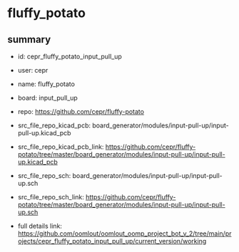 # fluffy_potato
 
## summary 
* id: cepr_fluffy_potato_input_pull_up
* user: cepr
* name: fluffy_potato
* board: input_pull_up
* repo: https://github.com/cepr/fluffy-potato
* src_file_repo_kicad_pcb: board_generator/modules/input-pull-up/input-pull-up.kicad_pcb
* src_file_repo_kicad_pcb_link: https://github.com/cepr/fluffy-potato/tree/master/board_generator/modules/input-pull-up/input-pull-up.kicad_pcb


* src_file_repo_sch: board_generator/modules/input-pull-up/input-pull-up.sch
* src_file_repo_sch_link: https://github.com/cepr/fluffy-potato/tree/master/board_generator/modules/input-pull-up/input-pull-up.sch
* full details link: https://github.com/oomlout/oomlout_oomp_project_bot_v_2/tree/main/projects/cepr_fluffy_potato_input_pull_up/current_version/working  






